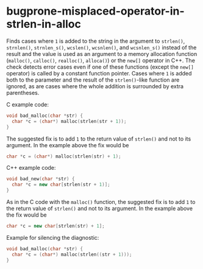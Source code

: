# bugprone-misplaced-operator-in-strlen-in-alloc

Finds cases where `1` is added to the string in the argument to
`strlen()`, `strnlen()`, `strnlen_s()`, `wcslen()`, `wcsnlen()`, and
`wcsnlen_s()` instead of the result and the value is used as an argument
to a memory allocation function (`malloc()`, `calloc()`, `realloc()`,
`alloca()`) or the `new[]` operator in
<span class="title-ref">C++</span>. The check detects error cases even
if one of these functions (except the `new[]` operator) is called by a
constant function pointer. Cases where `1` is added both to the
parameter and the result of the `strlen()`-like function are ignored, as
are cases where the whole addition is surrounded by extra parentheses.

<span class="title-ref">C</span> example code:

``` c
void bad_malloc(char *str) {
  char *c = (char*) malloc(strlen(str + 1));
}
```

The suggested fix is to add `1` to the return value of `strlen()` and
not to its argument. In the example above the fix would be

``` c
char *c = (char*) malloc(strlen(str) + 1);
```

<span class="title-ref">C++</span> example code:

``` c++
void bad_new(char *str) {
  char *c = new char[strlen(str + 1)];
}
```

As in the <span class="title-ref">C</span> code with the `malloc()`
function, the suggested fix is to add `1` to the return value of
`strlen()` and not to its argument. In the example above the fix would
be

``` c++
char *c = new char[strlen(str) + 1];
```

Example for silencing the diagnostic:

``` c
void bad_malloc(char *str) {
  char *c = (char*) malloc(strlen((str + 1)));
}
```
